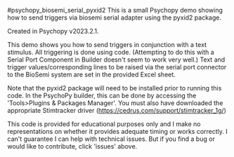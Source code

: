 #psychopy_biosemi_serial_pyxid2
This is a small Psychopy demo showing how to send triggers via biosemi serial adapter using the pyxid2 package.
 
Created in Psychopy v2023.2.1. 

This demo shows you how to send triggers in conjunction with a text
stimulus. All triggering is done using code. (Attempting to do this with
a Serial Port Component in Builder doesn't seem to work very well.) Text
and trigger values/corresponding lines to be raised via the serial port
connector to the BioSemi system are set in the provided Excel sheet. 

Note that the pyxid2 package will need to be installed prior to running
this code. In the PsychoPy builder, this can be done by accessing the
'Tools>Plugins & Packages Manager'. You must also have downloaded the
appropriate Stimtracker driver
(https://cedrus.com/support/stimtracker_1g/)

This code is provided for educational purposes only and I make no
representations on whether it provides adequate timing or works
correctly. I can't guarantee I can help with technical issues. But if
you find a bug or would like to contribute, click 'issues' above.
